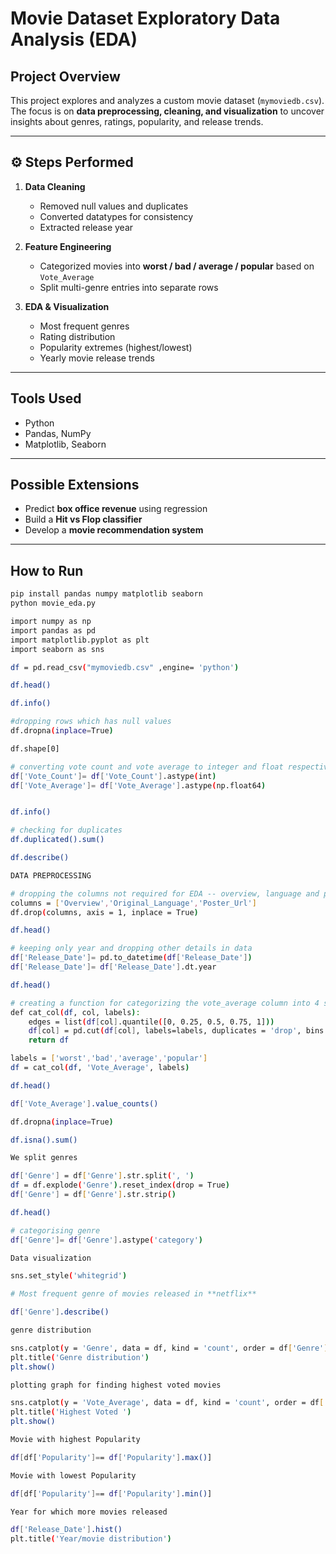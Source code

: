 #  Movie Dataset Exploratory Data Analysis (EDA)

##  Project Overview
This project explores and analyzes a custom movie dataset (`mymoviedb.csv`).  
The focus is on **data preprocessing, cleaning, and visualization** to uncover insights about genres, ratings, popularity, and release trends.  

---

## ⚙ Steps Performed
1. **Data Cleaning**
   - Removed null values and duplicates  
   - Converted datatypes for consistency  
   - Extracted release year  

2. **Feature Engineering**
   - Categorized movies into **worst / bad / average / popular** based on `Vote_Average`  
   - Split multi-genre entries into separate rows  

3. **EDA & Visualization**
   - Most frequent genres  
   - Rating distribution  
   - Popularity extremes (highest/lowest)  
   - Yearly movie release trends  

---

## Tools Used
- Python  
- Pandas, NumPy  
- Matplotlib, Seaborn  

---

##  Possible Extensions
- Predict **box office revenue** using regression  
- Build a **Hit vs Flop classifier**  
- Develop a **movie recommendation system**  

---

##  How to Run
```bash
pip install pandas numpy matplotlib seaborn
python movie_eda.py

import numpy as np
import pandas as pd
import matplotlib.pyplot as plt
import seaborn as sns

df = pd.read_csv("mymoviedb.csv" ,engine= 'python')

df.head()

df.info()

#dropping rows which has null values
df.dropna(inplace=True) 

df.shape[0]

# converting vote count and vote average to integer and float respectively
df['Vote_Count']= df['Vote_Count'].astype(int)
df['Vote_Average']= df['Vote_Average'].astype(np.float64)


df.info()

# checking for duplicates
df.duplicated().sum()

df.describe()

DATA PREPROCESSING

# dropping the columns not required for EDA -- overview, language and poster
columns = ['Overview','Original_Language','Poster_Url']
df.drop(columns, axis = 1, inplace = True)

df.head()

# keeping only year and dropping other details in data
df['Release_Date']= pd.to_datetime(df['Release_Date'])
df['Release_Date']= df['Release_Date'].dt.year

df.head()

# creating a function for categorizing the vote_average column into 4 sections
def cat_col(df, col, labels):
    edges = list(df[col].quantile([0, 0.25, 0.5, 0.75, 1]))
    df[col] = pd.cut(df[col], labels=labels, duplicates = 'drop', bins = edges)
    return df

labels = ['worst','bad','average','popular']
df = cat_col(df, 'Vote_Average', labels)

df.head()

df['Vote_Average'].value_counts()

df.dropna(inplace=True)

df.isna().sum()

We split genres 

df['Genre'] = df['Genre'].str.split(', ')
df = df.explode('Genre').reset_index(drop = True)
df['Genre'] = df['Genre'].str.strip()

df.head()

# categorising genre
df['Genre']= df['Genre'].astype('category')

Data visualization

sns.set_style('whitegrid')

# Most frequent genre of movies released in **netflix** 

df['Genre'].describe()

genre distribution

sns.catplot(y = 'Genre', data = df, kind = 'count', order = df['Genre'].value_counts().index) 
plt.title('Genre distribution')
plt.show()

plotting graph for finding highest voted movies

sns.catplot(y = 'Vote_Average', data = df, kind = 'count', order = df['Vote_Average'].value_counts().index)
plt.title('Highest Voted ')
plt.show()

Movie with highest Popularity

df[df['Popularity']== df['Popularity'].max()]

Movie with lowest Popularity

df[df['Popularity']== df['Popularity'].min()]

Year for which more movies released

df['Release_Date'].hist()
plt.title('Year/movie distribution')



